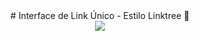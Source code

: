 <div align="center">
# Interface de Link Único - Estilo Linktree 🦅</div>

<div align="center">
   <img src="https://user-images.githubusercontent.com/114448911/229894388-fb5caec5-6c36-4505-8bec-0b59895660dd.gif">
</div>
